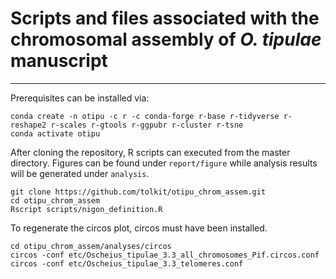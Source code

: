 # Scripts and files associated with the chromosomal assembly of _O. tipulae_ manuscript
---

Prerequisites can be installed via:
```
conda create -n otipu -c r -c conda-forge r-base r-tidyverse r-reshape2 r-scales r-gtools r-ggpubr r-cluster r-tsne
conda activate otipu
```

After cloning the repository, R scripts can executed from the master directory.
Figures can be found under `report/figure` while analysis results will be generated under `analysis`.



```
git clone https://github.com/tolkit/otipu_chrom_assem.git
cd otipu_chrom_assem
Rscript scripts/nigon_definition.R
```

To regenerate the circos plot, circos must have been installed.

```
cd otipu_chrom_assem/analyses/circos
circos -conf etc/Oscheius_tipulae_3.3_all_chromosomes_Pif.circos.conf
circos -conf etc/Oscheius_tipulae_3.3_telomeres.conf
```
